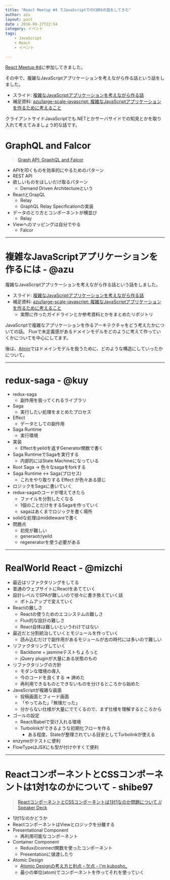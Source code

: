 ```yaml
---
title: "React Meetup #4 でJavaScriptでのCQRSの話をしてきた"
author: azu
layout: post
date : 2016-09-27T22:54
category: イベント
tags:
    - JavaScript
    - React
    - イベント

---
```


[React Meetup #4](http://reactjs-meetup.connpass.com/event/39793/)に参加してきました。

その中で、複雑なJavaScriptアプリケーションを考えながら作る話という話をしました。

- スライド: [複雑なJavaScriptアプリケーションを考えながら作る話](http://azu.github.io/slide/2016/react-meetup/large-scale-javascript.html "複雑なJavaScriptアプリケーションを考えながら作る話")
- 補足資料: [azu/large-scale-javascript: 複雑なJavaScriptアプリケーションを作るために考えること](https://github.com/azu/large-scale-javascript "azu/large-scale-javascript: 複雑なJavaScriptアプリケーションを作るために考えること")

クライアントサイドJavaScriptでも.NETとかサーバサイドでの知見とかを取り入れて考えてみましょう的な話です。

# GraphQL and Falcor

> [Graph API: GraphQL and Falcor](https://quramy.github.io/graph-api-note/#/ "Graph API: GraphQL and Falcor")

- APIを叩くものを効率的にやるためのパターン
- REST API
- 欲しいものをほしいだけ取るパターン
	- Demand Driven Architectureという
- ReactとGrapQL
	- Relay
	- GraphQL Relay Specificationの実装
- データのとり方とコンポーネントが横並び
	- Relay
- Viewへのマッピングは自分でやる
	- Falcor


-----

# 複雑なJavaScriptアプリケーションを作るには - @azu

複雑なJavaScriptアプリケーションを考えながら作る話という話をしました。

- スライド: [複雑なJavaScriptアプリケーションを考えながら作る話](http://azu.github.io/slide/2016/react-meetup/large-scale-javascript.html "複雑なJavaScriptアプリケーションを考えながら作る話")
- 補足資料: [azu/large-scale-javascript: 複雑なJavaScriptアプリケーションを作るために考えること](https://github.com/azu/large-scale-javascript "azu/large-scale-javascript: 複雑なJavaScriptアプリケーションを作るために考えること")
	- 実際に作ったガイドラインとか参考資料とかをまとめたリポジトリ

JavaScriptで複雑なアプリケーションを作るアーキテクチャをどう考えたかについての話。
Fluxで未定義感があるドメインモデルをどのように考えて作っていくかについてを中心にしてます。

後は、[Almin](https://github.com/almin/almin "Almin")ではドメインモデルを扱うために、どのような構造にしていったかについて。

-----

# redux-saga - @kuy

- redux-saga
	- 副作用を扱ってくれるライブラリ
- Saga
	- 実行したい処理をまとめたプロセス
- Effect
	- データとしての副作用
- Saga Runtime
	- 実行環境
- 実装
	- Effectをyeildを返すGenerator関数で書く
- Saga RuntimeでSagaを実行する
	- 内部的にはState Machineになっている
- Root Saga -> 色々なsagaをforkする
- Saga Runtime <-> Saga(プロセス)
	- これをやり取りする Effect が色々ある感じ
- ロジックをSagaに書いていく
- redux-sagaのコードが増えてきたら
	- ファイルを分割したくなる
	- 1個のことだけをするSagaを作っていく
	- sagaはあくまでロジックを書く場所
- solidな処理はmiddlewareで書く
- 問題点
	- 初見が難しい
	- generaotr/yeild
	- regeneratorを使う必要がある


----

# RealWorld React - @mizchi

- 最近はリファクタリングをしてる
- 普通のウェブサイトにReactをあてていく
- 設計レベルでSPAが難しいので徐々に書き換えていく話
	- ボトムアップで変えていく
- Reactの難しさ
	- Reactの使うためのエコシステムの難しさ
	- Flux的な設計の難しさ
	- React自体は難しいというわけではない
- 最近だと分割統治していくとモジュールを作っていく
	- 読み込むだけで副作用があるモジュールが古の時代には多いので難しい
- リファクタリングしていく
	- Backbone + jasmineテストちょろっと
	- jQuery pluginが大量にある状態のもの
- リファクタリングの方針
	- モダンな環境の導入
	- 今のコードを良くする => 諦めた
	- 再利用できるものとできないものを分けるところから始めた
- JavaScriptが複雑な画面
	- 投稿画面とフィード画面
	- 「やってみた」「無理だった」 
	- 分からない仕様が大量にでてくるので、まず仕様を理解するところから
- ゴールの設定
	- React/Babelで受け入れる環境
	- Turbolinkができるような初期化フローを作る
		- ある程度、Stateが整理されている目安としてTurbolinkが使える
- enzymeがテストに便利
- FlowTypeはJSXにも型が付けやすくて便利

-----

# ReactコンポーネントとCSSコンポーネントは1対1なのかについて - shibe97
> [ReactコンポーネントとCSSコンポーネントは1対1なのか問題について // Speaker Deck](https://speakerdeck.com/shibe97/reactkonponentotocsskonponentoha1dui-1nafalsekawen-ti-nituite "ReactコンポーネントとCSSコンポーネントは1対1なのか問題について // Speaker Deck")

- 1対1なのかどうか
- ReactコンポーネントはViewとロジックを分離する
- Presentational Component
	- 再利用可能なコンポーネント
- Container Component
	- Reduxのconnect関数を使ったコンポーネント
	- Presentationに値渡したり
- Atomic Design
	- [Atomic Designの考え方と利点・欠点 - I'm kubosho_](http://blog.kubosho.com/entry/using-atomic-design)
	- 最小の単位(atom)でコンポーネントを作ってそれを使っていく
